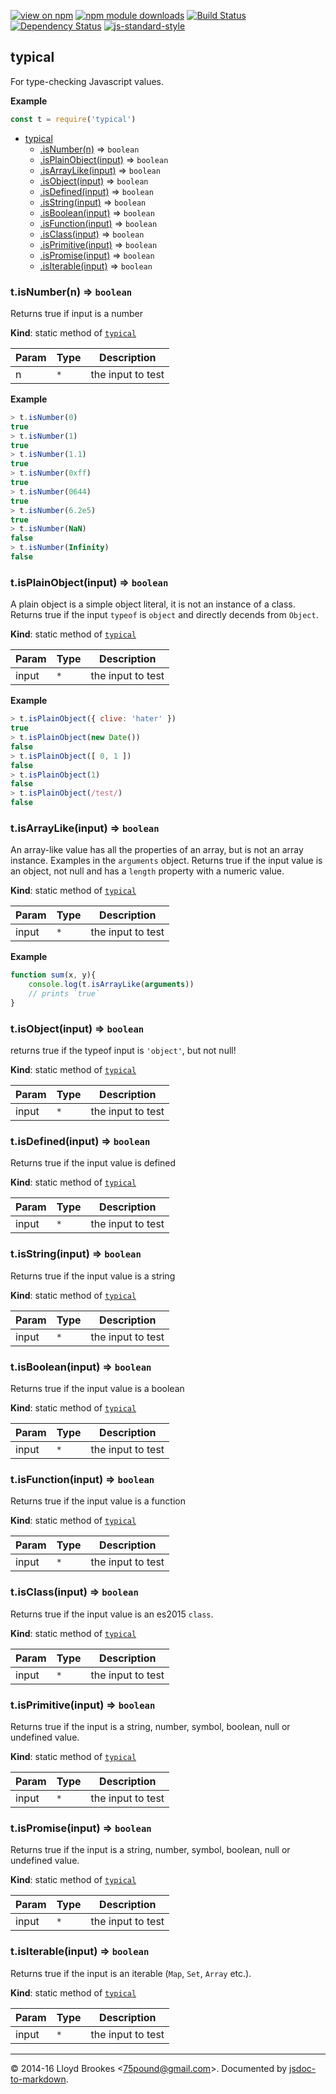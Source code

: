 [![view on npm](http://img.shields.io/npm/v/typical.svg)](https://www.npmjs.org/package/typical)
[![npm module downloads](http://img.shields.io/npm/dt/typical.svg)](https://www.npmjs.org/package/typical)
[![Build Status](https://travis-ci.org/75lb/typical.svg?branch=master)](https://travis-ci.org/75lb/typical)
[![Dependency Status](https://david-dm.org/75lb/typical.svg)](https://david-dm.org/75lb/typical)
[![js-standard-style](https://img.shields.io/badge/code%20style-standard-brightgreen.svg)](https://github.com/feross/standard)

<a name="module_typical"></a>

## typical
For type-checking Javascript values.

**Example**  
```js
const t = require('typical')
```

* [typical](#module_typical)
    * [.isNumber(n)](#module_typical.isNumber) ⇒ <code>boolean</code>
    * [.isPlainObject(input)](#module_typical.isPlainObject) ⇒ <code>boolean</code>
    * [.isArrayLike(input)](#module_typical.isArrayLike) ⇒ <code>boolean</code>
    * [.isObject(input)](#module_typical.isObject) ⇒ <code>boolean</code>
    * [.isDefined(input)](#module_typical.isDefined) ⇒ <code>boolean</code>
    * [.isString(input)](#module_typical.isString) ⇒ <code>boolean</code>
    * [.isBoolean(input)](#module_typical.isBoolean) ⇒ <code>boolean</code>
    * [.isFunction(input)](#module_typical.isFunction) ⇒ <code>boolean</code>
    * [.isClass(input)](#module_typical.isClass) ⇒ <code>boolean</code>
    * [.isPrimitive(input)](#module_typical.isPrimitive) ⇒ <code>boolean</code>
    * [.isPromise(input)](#module_typical.isPromise) ⇒ <code>boolean</code>
    * [.isIterable(input)](#module_typical.isIterable) ⇒ <code>boolean</code>

<a name="module_typical.isNumber"></a>

### t.isNumber(n) ⇒ <code>boolean</code>
Returns true if input is a number

**Kind**: static method of <code>[typical](#module_typical)</code>  

| Param | Type | Description |
| --- | --- | --- |
| n | <code>\*</code> | the input to test |

**Example**  
```js
> t.isNumber(0)
true
> t.isNumber(1)
true
> t.isNumber(1.1)
true
> t.isNumber(0xff)
true
> t.isNumber(0644)
true
> t.isNumber(6.2e5)
true
> t.isNumber(NaN)
false
> t.isNumber(Infinity)
false
```
<a name="module_typical.isPlainObject"></a>

### t.isPlainObject(input) ⇒ <code>boolean</code>
A plain object is a simple object literal, it is not an instance of a class. Returns true if the input `typeof` is `object` and directly decends from `Object`.

**Kind**: static method of <code>[typical](#module_typical)</code>  

| Param | Type | Description |
| --- | --- | --- |
| input | <code>\*</code> | the input to test |

**Example**  
```js
> t.isPlainObject({ clive: 'hater' })
true
> t.isPlainObject(new Date())
false
> t.isPlainObject([ 0, 1 ])
false
> t.isPlainObject(1)
false
> t.isPlainObject(/test/)
false
```
<a name="module_typical.isArrayLike"></a>

### t.isArrayLike(input) ⇒ <code>boolean</code>
An array-like value has all the properties of an array, but is not an array instance. Examples in the `arguments` object. Returns true if the input value is an object, not null and has a `length` property with a numeric value.

**Kind**: static method of <code>[typical](#module_typical)</code>  

| Param | Type | Description |
| --- | --- | --- |
| input | <code>\*</code> | the input to test |

**Example**  
```js
function sum(x, y){
    console.log(t.isArrayLike(arguments))
    // prints `true`
}
```
<a name="module_typical.isObject"></a>

### t.isObject(input) ⇒ <code>boolean</code>
returns true if the typeof input is `'object'`, but not null!

**Kind**: static method of <code>[typical](#module_typical)</code>  

| Param | Type | Description |
| --- | --- | --- |
| input | <code>\*</code> | the input to test |

<a name="module_typical.isDefined"></a>

### t.isDefined(input) ⇒ <code>boolean</code>
Returns true if the input value is defined

**Kind**: static method of <code>[typical](#module_typical)</code>  

| Param | Type | Description |
| --- | --- | --- |
| input | <code>\*</code> | the input to test |

<a name="module_typical.isString"></a>

### t.isString(input) ⇒ <code>boolean</code>
Returns true if the input value is a string

**Kind**: static method of <code>[typical](#module_typical)</code>  

| Param | Type | Description |
| --- | --- | --- |
| input | <code>\*</code> | the input to test |

<a name="module_typical.isBoolean"></a>

### t.isBoolean(input) ⇒ <code>boolean</code>
Returns true if the input value is a boolean

**Kind**: static method of <code>[typical](#module_typical)</code>  

| Param | Type | Description |
| --- | --- | --- |
| input | <code>\*</code> | the input to test |

<a name="module_typical.isFunction"></a>

### t.isFunction(input) ⇒ <code>boolean</code>
Returns true if the input value is a function

**Kind**: static method of <code>[typical](#module_typical)</code>  

| Param | Type | Description |
| --- | --- | --- |
| input | <code>\*</code> | the input to test |

<a name="module_typical.isClass"></a>

### t.isClass(input) ⇒ <code>boolean</code>
Returns true if the input value is an es2015 `class`.

**Kind**: static method of <code>[typical](#module_typical)</code>  

| Param | Type | Description |
| --- | --- | --- |
| input | <code>\*</code> | the input to test |

<a name="module_typical.isPrimitive"></a>

### t.isPrimitive(input) ⇒ <code>boolean</code>
Returns true if the input is a string, number, symbol, boolean, null or undefined value.

**Kind**: static method of <code>[typical](#module_typical)</code>  

| Param | Type | Description |
| --- | --- | --- |
| input | <code>\*</code> | the input to test |

<a name="module_typical.isPromise"></a>

### t.isPromise(input) ⇒ <code>boolean</code>
Returns true if the input is a string, number, symbol, boolean, null or undefined value.

**Kind**: static method of <code>[typical](#module_typical)</code>  

| Param | Type | Description |
| --- | --- | --- |
| input | <code>\*</code> | the input to test |

<a name="module_typical.isIterable"></a>

### t.isIterable(input) ⇒ <code>boolean</code>
Returns true if the input is an iterable (`Map`, `Set`, `Array` etc.).

**Kind**: static method of <code>[typical](#module_typical)</code>  

| Param | Type | Description |
| --- | --- | --- |
| input | <code>\*</code> | the input to test |


* * *

&copy; 2014-16 Lloyd Brookes \<75pound@gmail.com\>. Documented by [jsdoc-to-markdown](https://github.com/jsdoc2md/jsdoc-to-markdown).
